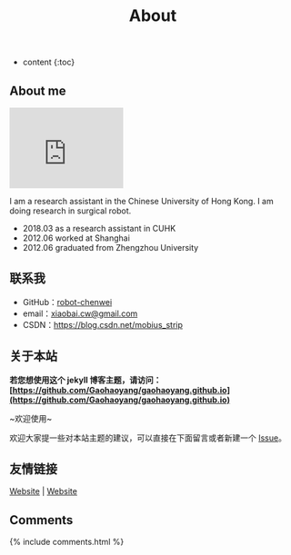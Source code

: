 ﻿---
layout: page
title: About
permalink: /about/
icon: heart
type: page
---

* content
{:toc}

## About me

<iframe src="https://githubbadge.appspot.com/gaohaoyang?s=1" style="border: 0;height: 142px;width: 200px;overflow: hidden;" frameBorder="0"></iframe>

I am a research assistant in the Chinese University of Hong Kong. I am doing research in surgical robot.

* 2018.03 as a research assistant in CUHK
* 2012.06 worked at Shanghai
* 2012.06 graduated from Zhengzhou University

## 联系我

* GitHub：[robot-chenwei](https://github.com/robor-chenwei)
* email：xiaobai.cw@gmail.com
* CSDN：https://blog.csdn.net/mobius_strip

## 关于本站

**若您想使用这个 jekyll 博客主题，请访问：[https://github.com/Gaohaoyang/gaohaoyang.github.io](https://github.com/Gaohaoyang/gaohaoyang.github.io)**

~欢迎使用~

欢迎大家提一些对本站主题的建议，可以直接在下面留言或者新建一个 [Issue](https://github.com/Gaohaoyang/gaohaoyang.github.io/issues)。

## 友情链接

[Website](http://test/blog) \| [Website](http://test/blog)
## Comments

{% include comments.html %}
